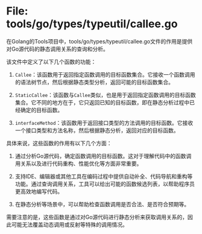 # File: tools/go/types/typeutil/callee.go

在Golang的Tools项目中，tools/go/types/typeutil/callee.go文件的作用是提供对Go源代码的静态调用关系的查询和分析。

该文件中定义了以下几个函数的功能：

1. `Callee`：该函数用于返回指定函数调用的目标函数集合。它接收一个函数调用的语法树节点，然后根据静态类型分析，返回可能的目标函数集合。

2. `StaticCallee`：该函数与`Callee`类似，也是用于返回指定函数调用的目标函数集合。它不同的地方在于，它只返回已知的目标函数，即在静态分析过程中已经确定的目标函数。

3. `interfaceMethod`：该函数用于返回接口类型的方法调用的目标函数。它接收一个接口类型和方法名称，然后根据静态分析，返回对应的目标函数。

具体来说，这些函数的作用有以下几个方面：

1. 通过分析Go源代码，确定函数调用的目标函数。这对于理解代码中的函数调用关系以及进行代码重构、性能优化等方面非常重要。

2. 支持IDE、编辑器或其他工具在编码过程中提供自动补全、代码导航和重构等功能。通过查询调用关系，工具可以给出可能的函数候选列表，以帮助程序员更高效地编写代码。

3. 在静态分析等场景中，可以帮助检查函数调用是否合法、是否符合预期等。

需要注意的是，这些函数是通过对Go源代码进行静态分析来获取调用关系的，因此可能无法覆盖动态调用或反射等特殊的调用情况。

